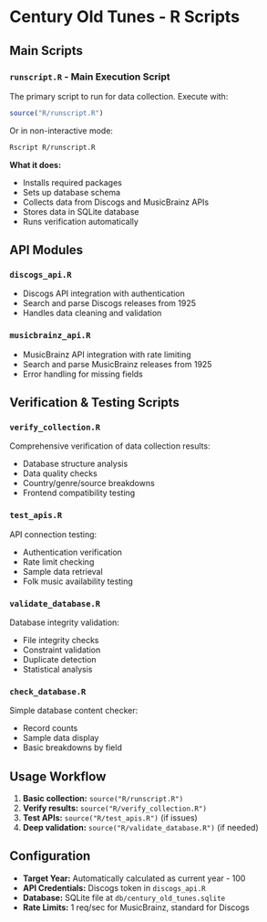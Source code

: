 # Century Old Tunes - R Scripts

## Main Scripts

### `runscript.R` - **Main Execution Script**
The primary script to run for data collection. Execute with:
```r
source("R/runscript.R")
```
Or in non-interactive mode:
```bash
Rscript R/runscript.R
```

**What it does:**
- Installs required packages
- Sets up database schema
- Collects data from Discogs and MusicBrainz APIs
- Stores data in SQLite database
- Runs verification automatically

## API Modules

### `discogs_api.R`
- Discogs API integration with authentication
- Search and parse Discogs releases from 1925
- Handles data cleaning and validation

### `musicbrainz_api.R`  
- MusicBrainz API integration with rate limiting
- Search and parse MusicBrainz releases from 1925
- Error handling for missing fields

## Verification & Testing Scripts

### `verify_collection.R`
Comprehensive verification of data collection results:
- Database structure analysis
- Data quality checks
- Country/genre/source breakdowns
- Frontend compatibility testing

### `test_apis.R`
API connection testing:
- Authentication verification
- Rate limit checking
- Sample data retrieval
- Folk music availability testing

### `validate_database.R`
Database integrity validation:
- File integrity checks
- Constraint validation
- Duplicate detection
- Statistical analysis

### `check_database.R`
Simple database content checker:
- Record counts
- Sample data display
- Basic breakdowns by field

## Usage Workflow

1. **Basic collection:** `source("R/runscript.R")`
2. **Verify results:** `source("R/verify_collection.R")`  
3. **Test APIs:** `source("R/test_apis.R")` (if issues)
4. **Deep validation:** `source("R/validate_database.R")` (if needed)

## Configuration

- **Target Year:** Automatically calculated as current year - 100
- **API Credentials:** Discogs token in `discogs_api.R`
- **Database:** SQLite file at `db/century_old_tunes.sqlite`
- **Rate Limits:** 1 req/sec for MusicBrainz, standard for Discogs